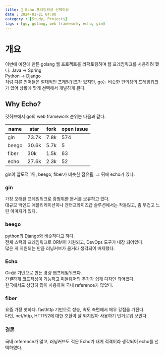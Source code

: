 ```yaml
---
title: 🥸 Echo 프레임워크 선택이유
date : 2024-01-21 04:00
category : [Study, Projects]
tags : [go, golang, web framework, echo, gin]
---
```


# 개요   

이번에 예전에 만든 golang 웹 프로젝트를 리팩토링하며 웹 프레임워크를 사용하려 했다.
Java -> Spring   
Python -> Django   
처럼 다른 언어들은 절대적인 프레임워크가 있지만, go는 비슷한 편의성의 프레임워크가 있어 상황에 맞게 선택해서 개발하게 된다.   


## Why Echo?   
깃허브에서 go의 web framework 순위는 다음과 같다.   

| name  | star  | fork | open issue |   
|-------|-------|------|------------|   
| gin   | 73.7k | 7.8k | 574        |
| beego | 30.6k | 5.7k | 5          |
| fiber | 30k   | 1.5k | 63         |
| echo  | 27.6k | 2.3k | 52         |


gin이 압도적 1위, beego, fiber가 비슷한 점유율, 그 뒤에 echo가 있다.   
### gin   
가장 오래된 프레임워크로 광범위한 문서를 보유하고 있다.   
대규모 백엔드 애플리케이션이나 엔터프라이즈급 솔루션에서는 작동않고, 좀 무겁고 느린 이미지가 있다.   

### beego
python의 Django와 비슷하다고 하다.   
전체 스택의 프레임워크로 ORM이 지원되고, DevOps 도구가 내장 되어있다.   
많은 게 지원되는 만큼 러닝커브가 클거라 생각되어 배제했다.   

### Echo
Gin을 기반으로 만든 경량 웹프레임워크다.   
간결하게 코드작성이 가능하고 미들웨어의 추가가 쉽게 디자인 되어있다.   
한국에서도 상당히 많이 사용하여 국내 reference가 많았다.   

### fiber   
요즘 가장 핫하다. fasthttp 기반으로 성능, 속도 측면에서 매우 강점을 가진다.   
다만, net/http, HTTP/2에 대한 호환이 잘 되지않아 사용하기 번거로워 보인다.   

### 결론   
국내 reference가 많고, 러닝커브도 적은 Echo가 내게 적격이라 생각되어 echo를 선택하였다.



